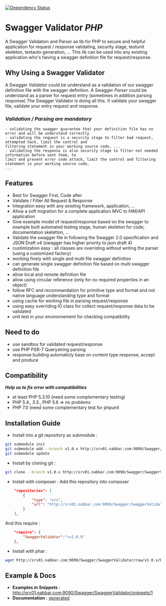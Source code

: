 [![Dependency Status](https://gemnasium.com/badges/103bbb652356914f092036025f0d5922.svg)](https://gemnasium.com/af3a2a2213b87f7bbd238a5f1303a2aa)

# **Swagger Validator _PHP_**

A Swagger Validation and Parser as lib for PHP to secure and helpful application for request / response validating, 
security stage, testunit skeleton, testauto generation, ... This lib can be used into any existing application who's 
having a swagger definition file for request/response.

## **Why Using a Swagger Validator**
A Swagger *Validator* could be understand as a validation of our swagger definition file with the swagger definition. 
A Swagger *Parser* could be understand as a parser for request entry (sometimes in addition parsing response)
The Swagger Validator is doing all this. It validate your swagger file, validate your entry request and response.

### _Validation / Parsing are mandatory_
    - validating the swagger guarantee that your definition file has no error and will be understand correctly
    - validating the request is a security stage to filter bad request, attempted hack, limit the control and 
    filtering statement in your working source code, ...
    - validating the response is also security stage to filter not needed information before sent them, to 
    limit and prevent error code attack, limit the control and filtering statement in your working source code, 
    ...

## **Features**
  - Best for Swagger First, Code after
  - Validate / Filter All Request & Response
  - Integration easy with any existing framework, application, ...
  - Allow a soft migration for a complete application MVC to HIM/API application
  - Give example model of request/response based on the swagger to example built automated testing stage, human skeleton for code, documentation skeletton, ...
  - Validate the swagger file in following the Swagger 2.0 specification and JSON Draft v4 (swagger has higher priority to json draft 4)
  - custimization easy : all classes are overriding without writing the parser (using a customized factory)
  - working finely with single and multi file swagger definition
  - can generate single swagger definition file based on multi swagger definition file
  - allow local and remote definition file
  - allow using circular reference (only for no required properties in an object)
  - follow RFC and recommandation for primitive type and format and not native language understanding type and format
  - using cache for working file in parsing request/response
  - using easy overriding IO class for collect request/response data to be validated
  - unit test in your environnement for checking compatibility

## **Need to do**
  - use sandbox for validated request/response
  - use PHP PSR-7 Querystring parsing
  - response building automaticly base on content type response, accept and produce

## **Compatibility**
  **_Help us to fix error with compatibilities_**
  - at least PHP 5.3.10 (need some complementary testing)
  - PHP 5.4.*, 5.5.*, PHP 5.6 => no problems
  - PHP 7.0 (need some complementary test for phpunit 

  
## **Installation Guide**
- Install into a git repository as submodule : 
```sh
git submodule init
git submodule add --branch v1.0.x http://srv01.nabbar.com:9090/Swagger/SwaggerValidator.git src/lib/SwaggerValidator
git submodule update
```

- Install by cloning git : 
```sh
git clone --branch v1.0.x http://srv01.nabbar.com:9090/Swagger/SwaggerValidator.git SwaggerValidator
```

- Install with composer : 
Add this repository into composer
```json
    "repositories": [
        {
            "type": "vcs",
            "url": "http://srv01.nabbar.com:9090/Swagger/SwaggerValidator.git"
        }
    ],
```
And this require : 
```json
    "require": {
        "SwaggerValidator":">=1.0.0"
    },
```

- Install with phar : 
```sh
wget http://srv01.nabbar.com:9090/Swagger/SwaggerValidator/raw/v1.0.x/bin/SwaggerValidator.phar 
```

  
## **Example & Docs**
 - **Examples in Snippets** : http://srv01.nabbar.com:9090/Swagger/SwaggerValidator/snippets/1 
 - **Documentation** : [generated](http://srv01.nabbar.com:9090/Swagger/SwaggerValidator/blob/v1.0.x/doc/README.md)


